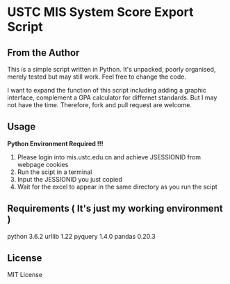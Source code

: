 # USTC MIS System Score Export Script

## From the Author
This is a simple script written in Python.
It's unpacked, poorly organised, merely tested
but may still work.
Feel free to change the code.

I want to expand the function of this script including adding a graphic interface,
complement a GPA calculator for differnet standards.
But I may not have the time.
Therefore, fork and pull request are welcome.

## Usage

**Python Environment Required !!!**

1. Please login into mis.ustc.edu.cn and achieve JSESSIONID from webpage cookies 
2. Run the scipt in a terminal
3. Input the JESSIONID you just copied
4. Wait for the excel to appear in the same directory as you run the scipt


## Requirements ( It's just my working environment )
python 3.6.2
urllib 1.22
pyquery 1.4.0
pandas 0.20.3

## License
MIT License